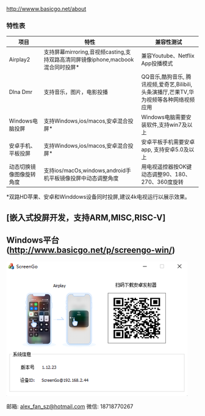 http://wwww.basicgo.net/about
### 特性表
  项目  | 特性| 兼容性测试
  --------|------|------
  Airplay2  | 支持屏幕mirroring,音视频casting,支持双路高清同屏镜像iphone,macbook混合同时投屏*| 兼容Youtube、Netflix App投播模式
  Dlna Dmr | 支持音乐，图片，电影投播 | QQ音乐,酷狗音乐, 腾讯视频,爱奇艺,Bilibili,头条演播厅,芒果TV,华为视频等各种网络视频应用
  Windows电脑投屏 | 支持Windows,ios/macos,安卓混合投屏* | Windows电脑需要安装软件,支持win7及以上
  安卓手机、平板投屏 | 支持Windows,ios/macos,安卓混合投屏* | 安卓平板手机需要安卓app, 支持安卓5.0及以上
  动态切换镜像图像旋转角度 | 支持ios/macOs,windows,android手机平板镜像投屏中动态调整角度 | 用电视遥控器按OK键动态调整90、180、270、360度旋转
<!--more-->
*双路HD苹果、安卓和Winddows设备同时投屏,建议4k电视运行以展示效果。

## [嵌入式投屏开发，支持ARM,MISC,RISC-V]
## Windows平台(http://www.basicgo.net/p/screengo-win/)
![image](win_reciever.png)

邮箱: alex_fan_sz@hotmail.com
微信: 18718770267
